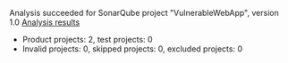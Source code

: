 Analysis succeeded for SonarQube project "VulnerableWebApp", version 1.0 [Analysis results](http://localhost:9000/dashboard/index/VulnerableWebApp)
- Product projects: 2, test projects: 0
- Invalid projects: 0, skipped projects: 0, excluded projects: 0
